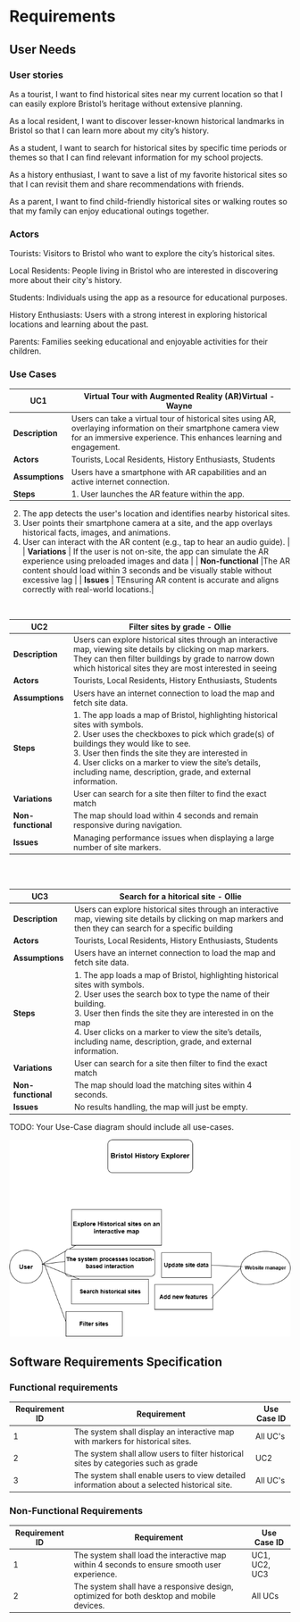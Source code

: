 # Requirements

## User Needs

### User stories
As a tourist, I want to find historical sites near my current location so that I can easily explore Bristol’s heritage without extensive planning.

As a local resident, I want to discover lesser-known historical landmarks in Bristol so that I can learn more about my city’s history.

As a student, I want to search for historical sites by specific time periods or themes so that I can find relevant information for my school projects.

As a history enthusiast, I want to save a list of my favorite historical sites so that I can revisit them and share recommendations with friends.

As a parent, I want to find child-friendly historical sites or walking routes so that my family can enjoy educational outings together.

### Actors
Tourists: Visitors to Bristol who want to explore the city’s historical sites.

Local Residents: People living in Bristol who are interested in discovering more about their city's history.

Students: Individuals using the app as a resource for educational purposes.

History Enthusiasts: Users with a strong interest in exploring historical locations and learning about the past.

Parents: Families seeking educational and enjoyable activities for their children.

### Use Cases


|  UC1| Virtual Tour with Augmented Reality (AR)Virtual - **Wayne** | 
| -------------------------------------- | ------------------- |
| **Description** | Users can take a virtual tour of historical sites using AR, overlaying information on their smartphone camera view for an immersive experience. This enhances learning and engagement. |
| **Actors** |Tourists, Local Residents, History Enthusiasts, Students |
| **Assumptions** | Users have a smartphone with AR capabilities and an active internet connection.|
| **Steps** |1. User launches the AR feature within the app.
2. The app detects the user's location and identifies nearby historical sites.
3. User points their smartphone camera at a site, and the app overlays historical facts, images, and animations.
4. User can interact with the AR content (e.g., tap to hear an audio guide). |
| **Variations** | If the user is not on-site, the app can simulate the AR experience using preloaded images and data |
| **Non-functional** |The AR content should load within 3 seconds and be visually stable without excessive lag |
| **Issues** | TEnsuring AR content is accurate and aligns correctly with real-world locations.|

<br>

| UC2 | Filter sites by grade - **Ollie** | 
| -------------------------------------- | ------------------- |
| **Description** | Users can explore historical sites through an interactive map, viewing site details by clicking on map markers. They can then filter buildings by grade to narrow down which historical sites they are most interested in seeing |
| **Actors** | Tourists, Local Residents, History Enthusiasts, Students |
| **Assumptions** | Users have an internet connection to load the map and fetch site data.</td></tr>
| **Steps** | 1. The app loads a map of Bristol, highlighting historical sites with symbols.<br>2. User uses the checkboxes to pick which grade(s) of buildings they would like to see.<br>3. User then finds the site they are interested in<br>4. User clicks on a marker to view the site’s details, including name, description, grade, and external information.<br>|
| **Variations** | User can search for a site then filter to find the exact match |
| **Non-functional** | The map should load within 4 seconds and remain responsive during navigation. |
| **Issues** | Managing performance issues when displaying a large number of site markers. |

<br>
<br>

| UC3 | Search for a hitorical site - **Ollie** | 
| -------------------------------------- | ------------------- |
| **Description** | Users can explore historical sites through an interactive map, viewing site details by clicking on map markers and then they can search for a specific building |
| **Actors** | Tourists, Local Residents, History Enthusiasts, Students |
| **Assumptions** | Users have an internet connection to load the map and fetch site data.</td></tr>
| **Steps** | 1. The app loads a map of Bristol, highlighting historical sites with symbols.<br>2. User uses the search box to type the name of their building.<br>3. User then finds the site they are interested in on the map<br>4. User clicks on a marker to view the site’s details, including name, description, grade, and external information.<br>|
| **Variations** | User can search for a site then filter to find the exact match |
| **Non-functional** | The map should load the matching sites within 4 seconds. |
| **Issues** | No results handling, the map will just be empty. |

TODO: Your Use-Case diagram should include all use-cases.

![Insert your Use-Case Diagram Here](images/use-case.png)

## Software Requirements Specification
### Functional requirements

| **Requirement ID** | **Requirement**                                                                                  | **Use Case ID**|
|---------------------|-------------------------------------------------------------------------------------------------|----------------|
| 1                   | The system shall display an interactive map with markers for historical sites.                  | All UC's       |
| 2                   | The system shall allow users to filter historical sites by categories such as grade             | UC2            |
| 3                   | The system shall enable users to view detailed information about a selected historical site.    | All UC's       |


### Non-Functional Requirements

| **Requirement ID** | **Requirement**                                                                                 | **Use Case ID** |
|---------------------|------------------------------------------------------------------------------------------------|-----------------|
| 1                   | The system shall load the interactive map within 4 seconds to ensure smooth user experience.   | UC1, UC2, UC3   |
| 2                   | The system shall have a responsive design, optimized for both desktop and mobile devices.      | All UCs         |
